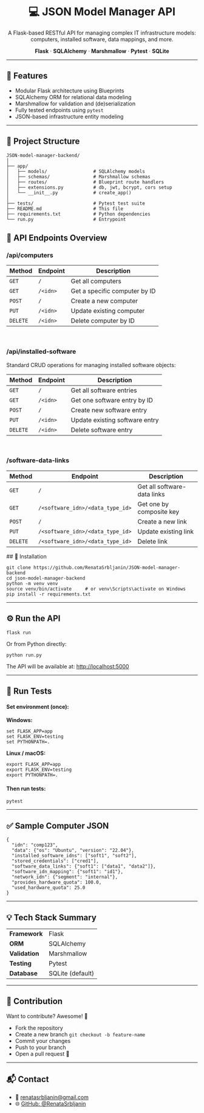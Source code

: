 <h1 align="center">💻 JSON Model Manager API</h1>

<p align="center">
  A Flask-based RESTful API for managing complex IT infrastructure models: computers, installed software, data mappings, and more.
</p>

<p align="center">
  <strong>Flask</strong> · 
  <strong>SQLAlchemy</strong> · 
  <strong>Marshmallow</strong> · 
  <strong>Pytest</strong> · 
  <strong>SQLite</strong>
</p>

<hr />

## 🚀 Features

<ul>
  <li>Modular Flask architecture using Blueprints</li>
  <li>SQLAlchemy ORM for relational data modeling</li>
  <li>Marshmallow for validation and (de)serialization</li>
  <li>Fully tested endpoints using <code>pytest</code></li>
  <li>JSON-based infrastructure entity modeling</li>
</ul>

---

## 📁 Project Structure

```plaintext
JSON-model-manager-backend/
│
├── app/
│   ├── models/                 # SQLAlchemy models
│   ├── schemas/                # Marshmallow schemas
│   ├── routes/                 # Blueprint route handlers
│   ├── extensions.py           # db, jwt, bcrypt, cors setup
│   └── __init__.py             # create_app()
│
├── tests/                      # Pytest test suite
├── README.md                   # This file
├── requirements.txt            # Python dependencies
└── run.py                      # Entrypoint
```

## 🔌 API Endpoints Overview

<h3>/api/computers</h3>

<table>
  <thead>
    <tr>
      <th>Method</th>
      <th>Endpoint</th>
      <th>Description</th>
    </tr>
  </thead>
  <tbody>
    <tr>
      <td><code>GET</code></td>
      <td><code>/</code></td>
      <td>Get all computers</td>
    </tr>
    <tr>
      <td><code>GET</code></td>
      <td><code>/&lt;idn&gt;</code></td>
      <td>Get a specific computer by ID</td>
    </tr>
    <tr>
      <td><code>POST</code></td>
      <td><code>/</code></td>
      <td>Create a new computer</td>
    </tr>
    <tr>
      <td><code>PUT</code></td>
      <td><code>/&lt;idn&gt;</code></td>
      <td>Update existing computer</td>
    </tr>
    <tr>
      <td><code>DELETE</code></td>
      <td><code>/&lt;idn&gt;</code></td>
      <td>Delete computer by ID</td>
    </tr>
  </tbody>
</table>

<br />

<h3>/api/installed-software</h3>

<p>Standard CRUD operations for managing installed software objects:</p>

<table>
  <thead>
    <tr>
      <th>Method</th>
      <th>Endpoint</th>
      <th>Description</th>
    </tr>
  </thead>
  <tbody>
    <tr><td><code>GET</code></td><td><code>/</code></td><td>Get all software entries</td></tr>
    <tr><td><code>GET</code></td><td><code>/&lt;idn&gt;</code></td><td>Get one software entry by ID</td></tr>
    <tr><td><code>POST</code></td><td><code>/</code></td><td>Create new software entry</td></tr>
    <tr><td><code>PUT</code></td><td><code>/&lt;idn&gt;</code></td><td>Update existing software entry</td></tr>
    <tr><td><code>DELETE</code></td><td><code>/&lt;idn&gt;</code></td><td>Delete software entry</td></tr>
  </tbody>
</table>

<br />

<h3>/software-data-links</h3>

<table>
  <thead>
    <tr>
      <th>Method</th>
      <th>Endpoint</th>
      <th>Description</th>
    </tr>
  </thead>
  <tbody>
    <tr><td><code>GET</code></td><td><code>/</code></td><td>Get all software-data links</td></tr>
    <tr><td><code>GET</code></td><td><code>/&lt;software_idn&gt;/&lt;data_type_id&gt;</code></td><td>Get one by composite key</td></tr>
    <tr><td><code>POST</code></td><td><code>/</code></td><td>Create a new link</td></tr>
    <tr><td><code>PUT</code></td><td><code>/&lt;software_idn&gt;/&lt;data_type_id&gt;</code></td><td>Update existing link</td></tr>
    <tr><td><code>DELETE</code></td><td><code>/&lt;software_idn&gt;/&lt;data_type_id&gt;</code></td><td>Delete link</td></tr>
  </tbody>
</table>
## 🧰 Installation

<pre><code>git clone https://github.com/RenataSrbljanin/JSON-model-manager-backend
cd json-model-manager-backend
python -m venv venv
source venv/bin/activate     # or venv\Scripts\activate on Windows
pip install -r requirements.txt
</code></pre>

---

## ⚙️ Run the API

<pre><code>flask run
</code></pre>

<p>Or from Python directly:</p>

<pre><code>python run.py
</code></pre>

<p>The API will be available at: <a href="http://localhost:5000" target="_blank">http://localhost:5000</a></p>

---

## 🧪 Run Tests

<h4>Set environment (once):</h4>

<b>Windows:</b>

<pre><code>set FLASK_APP=app
set FLASK_ENV=testing
set PYTHONPATH=.
</code></pre>

<b>Linux / macOS:</b>

<pre><code>export FLASK_APP=app
export FLASK_ENV=testing
export PYTHONPATH=.
</code></pre>

<h4>Then run tests:</h4>

<pre><code>pytest
</code></pre>

---

## ✅ Sample Computer JSON

<pre><code class="json">{
  "idn": "comp123",
  "data": {"os": "Ubuntu", "version": "22.04"},
  "installed_software_idns": ["soft1", "soft2"],
  "stored_credentials": ["cred1"],
  "software_data_links": {"soft1": ["data1", "data2"]},
  "software_idn_mapping": {"soft1": "id1"},
  "network_idn": {"segment": "internal"},
  "provides_hardware_quota": 100.0,
  "used_hardware_quota": 25.0
}
</code></pre>

---

## 💡 Tech Stack Summary

<table>
  <tr>
    <td><strong>Framework</strong></td>
    <td>Flask</td>
  </tr>
  <tr>
    <td><strong>ORM</strong></td>
    <td>SQLAlchemy</td>
  </tr>
  <tr>
    <td><strong>Validation</strong></td>
    <td>Marshmallow</td>
  </tr>
  <tr>
    <td><strong>Testing</strong></td>
    <td>Pytest</td>
  </tr>
  <tr>
    <td><strong>Database</strong></td>
    <td>SQLite (default)</td>
  </tr>
</table>

---

## 🤝 Contribution

<p>Want to contribute? Awesome! 🙌</p>

<ul>
  <li>Fork the repository</li>
  <li>Create a new branch <code>git checkout -b feature-name</code></li>
  <li>Commit your changes</li>
  <li>Push to your branch</li>
  <li>Open a pull request 🚀</li>
</ul>

---

## 📬 Contact

<ul>
  <li>📧 <a href="mailto:renatasrbljanin@gmail.com">renatasrbljanin@gmail.com</a></li>
  <li>🌐 <a href="https://github.com/RenataSrbljanin" target="_blank">GitHub: @RenataSrbljanin</a></li>
</ul>
